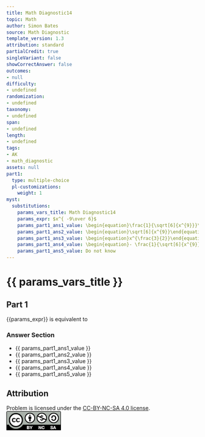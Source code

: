 ```yaml
---
title: Math Diagnostic14
topic: Math
author: Simon Bates
source: Math Diagnostic
template_version: 1.3
attribution: standard
partialCredit: true
singleVariant: false
showCorrectAnswer: false
outcomes:
- null
difficulty:
- undefined
randomization:
- undefined
taxonomy:
- undefined
span:
- undefined
length:
- undefined
tags:
- AK
- math_diagnostic
assets: null
part1:
  type: multiple-choice
  pl-customizations:
    weight: 1
myst:
  substitutions:
    params_vars_title: Math Diagnostic14
    params_expr: $x^{ -9\over 6}$
    params_part1_ans1_value: \begin{equation}\frac{1}{\sqrt[6]{x^{9}}}\end{equation}
    params_part1_ans2_value: \begin{equation}\sqrt[6]{x^{9}}\end{equation}
    params_part1_ans3_value: \begin{equation}x^{\frac{3}{2}}\end{equation}
    params_part1_ans4_value: \begin{equation}- \frac{1}{\sqrt[6]{x^{9}}}\end{equation}
    params_part1_ans5_value: Do not know
---
```

# {{ params_vars_title }}

## Part 1

{{params_expr}} is equivalent to

### Answer Section

- {{ params_part1_ans1_value }}
- {{ params_part1_ans2_value }}
- {{ params_part1_ans3_value }}
- {{ params_part1_ans4_value }}
- {{ params_part1_ans5_value }}

## Attribution

Problem is licensed under the [CC-BY-NC-SA 4.0 license](https://creativecommons.org/licenses/by-nc-sa/4.0/).<br> ![The Creative Commons 4.0 license requiring attribution-BY, non-commercial-NC, and share-alike-SA license.](https://raw.githubusercontent.com/firasm/bits/master/by-nc-sa.png)